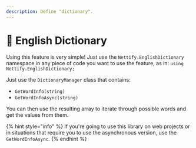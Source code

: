 ```yaml
---
description: Define "dictionary".
---
```


# 📘 English Dictionary

Using this feature is very simple! Just use the `Nettify.EnglishDictionary` namespace in any piece of code you want to use the feature, as in: `using Nettify.EnglishDictionary;`

Just use the `DictionaryManager` class that contains:

* `GetWordInfo(string)`
* `GetWordInfoAsync(string)`

You can then use the resulting array to iterate through possible words and get the values from them.

{% hint style="info" %}
If you're going to use this library on web projects or in situations that require you to use the asynchronous version, use the `GetWordInfoAsync`.
{% endhint %}
